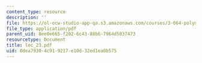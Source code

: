 ```yaml
---
content_type: resource
description: ''
file: https://ol-ocw-studio-app-qa.s3.amazonaws.com/courses/3-064-polymer-engineering-fall-2003/0dea79304c919217e10d32ed1ea0b575_lec_23.pdf
file_type: application/pdf
parent_uid: 8ee0e665-f202-6c43-88b6-7964d5837473
resourcetype: Document
title: lec_23.pdf
uid: 0dea7930-4c91-9217-e10d-32ed1ea0b575
---
```


